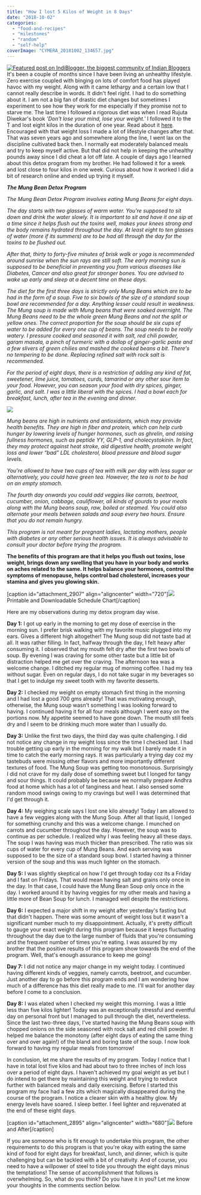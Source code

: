 ```yaml
---
title: "How I lost 5 Kilos of Weight in 8 Days"
date: "2018-10-02"
categories: 
  - "food-and-recipes"
  - "milestones"
  - "random"
  - "self-help"
coverImage: "CYMERA_20181002_134657.jpg"
---
```


[![Featured post on IndiBlogger, the biggest community of Indian Bloggers](images/235x96_featured-indivine-post.png)](https://www.indiblogger.in/post/how-i-lost-5-kilos-of-weight-in-8-days "Featured post on IndiBlogger, the biggest community of Indian Bloggers")It's been a couple of months since I have been living an unhealthy lifestyle. Zero exercise coupled with binging on lots of comfort food has played havoc with my weight. Along with it came lethargy and a certain low that I cannot really describe in words. It didn't feel right. I had to do something about it. I am not a big fan of drastic diet changes but sometimes I experiment to see how they work for me especially if they promise not to starve me. The last time I followed a rigorous diet was when I read Rujuta Diwekar's book _'Don't lose your mind, lose your weight.'_ I followed it to the T and lost eight kilos in the duration of one year. Read about it [here](https://ifsbutsandsetcs.com/2014/04/how-i-lost-my-weight-and-not-my-mind/). Encouraged with that weight loss I made a lot of lifestyle changes after that. That was seven years ago and somewhere along the line, I went lax on the discipline cultivated back then. I normally eat moderately balanced meals and try to keep myself active. But that did not help in keeping the unhealthy pounds away since I did cheat a lot off late. A couple of days ago I learned about this detox program from my brother. He had followed it for a week and lost close to four kilos in one week. Curious about how it worked I did a bit of research online and ended up trying it myself.

_**The Mung Bean Detox Program**_

_The Mung Bean Detox Program involves eating Mung Beans for eight days._

_The day starts with two glasses of warm water. You're supposed to sit down and drink the water slowly. It is important to sit and have it one sip at a time since it helps flush out the toxins well, makes your knees strong and the body remains hydrated throughout the day. At least eight to ten glasses of water (more if its summers) are to be had all through the day for the toxins to be flushed out._ 

_After that, thirty to forty-five minutes of brisk walk or yoga is recommended around sunrise when the sun rays are still soft. The early morning sun is supposed to be beneficial in preventing you from various diseases like Diabetes, Cancer and also great for stronger bones. You are advised to wake up early and sleep at a decent time on these days._

_The diet for the first three days is strictly only Mung Beans which are to be had in the form of a soup. Five to six bowls of the size of a standard soup bowl are recommended for a day. Anything lesser could result in weakness. The Mung soup is made with Mung beans that were soaked overnight. The Mung Beans need to be the whole green Mung Beans and not the split or yellow ones. The correct proportion for the soup should be six cups of water to be added for every one cup of beans. The soup needs to be really watery. I pressure cooked and seasoned it with salt, red chili powder, garam masala, a pinch of turmeric with a dollop of ginger-garlic paste and a few slivers of green chilies and mashed the cooked beans a bit. There's no tempering to be done. Replacing refined salt with rock salt is recommended._

_For the period of eight days, there is a restriction of adding any kind of fat, sweetener, lime juice, tomatoes, curds, tamarind or any other sour item to your food. However, you can season your food with dry spices, ginger, garlic, and salt. I was a little liberal with the spices. I had a bowl each for breakfast, lunch, after tea in the evening and dinner._

[![](images/CYMERA_20181002_135003-1024x768.jpg)](https://ifsbutsandsetcs.com/wp-content/uploads/2018/10/CYMERA_20181002_135003.jpg)

_Mung beans are high in nutrients and antioxidants, which may provide health benefits. They are high in fiber and protein, which can help curb hunger by lowering levels of hunger hormones, such as ghrelin, and raising fullness hormones, such as peptide YY, GLP-1, and cholecystokinin. In fact, they may protect against heat stroke, aid digestive health, promote weight loss and lower “bad” LDL cholesterol, blood pressure and blood sugar levels._

_You're allowed to have two cups of tea with milk per day with less sugar or alternatively, you could have green tea. However, the tea is not to be had on an empty stomach._

_The fourth day onwards you could add veggies like carrots, beetroot, cucumber, onion, cabbage, cauliflower, all kinds of gourds to your meals along with the Mung beans soup, raw, boiled or steamed._ _You could also alternate your meals between salads and soup every two hours. Ensure that you do not remain hungry._

_This program is not meant for pregnant ladies, lactating mothers, people with diabetes or any other serious health issues. It is always advisable to consult your doctor before trying the program._

**The benefits of this program are that it helps you flush out toxins, lose weight, brings down any swelling that you have in your body and works on aches related to the same. It helps balance your hormones, control the symptoms of menopause, helps control bad cholesterol, increases your stamina and gives you glowing skin.**

\[caption id="attachment\_2907" align="aligncenter" width="720"\][![](images/Slide1-2.jpeg)](https://ifsbutsandsetcs.com/wp-content/uploads/2018/10/Slide1-2.jpeg) Printable and Downloadable Schedule Chart\[/caption\]

Here are my observations during my detox program day wise.

**Day 1:** I got up early in the morning to get my dose of exercise in the morning sun. I prefer brisk walking with my favorite music plugged into my ears. Gives a different high altogether! The Mung soup did not taste bad at all. It was rather filling. In fact, halfway through the day, I felt heavy after consuming it. I observed that my mouth felt dry after the first two bowls of soup. By evening I was craving for some other taste but a little bit of distraction helped me get over the craving. The afternoon tea was a welcome change. I ditched my regular mug of morning coffee. I had my tea without sugar. Even on regular days, I do not take sugar in my beverages so that I get to indulge my sweet tooth with my favorite desserts.

**Day 2:** I checked my weight on empty stomach first thing in the morning and I had lost a good 700 gms already! That was motivating enough, otherwise, the Mung soup wasn't something I was looking forward to having. I continued having it for all four meals although I went easy on the portions now. My appetite seemed to have gone down. The mouth still feels dry and I seem to be drinking much more water than I usually do.

**Day 3:** Unlike the first two days, the third day was quite challenging. I did not notice any change in my weight loss since the time I checked last. I had trouble getting up early in the morning for my walk but I barely made it in time to catch the early morning rays. It was particularly a trying day coz my tastebuds were missing other flavors and more importantly different textures of food. The Mung Soup was getting too monotonous. Surprisingly I did not crave for my daily dose of something sweet but I longed for tangy and sour things. It could probably be because we normally prepare Andhra food at home which has a lot of tanginess and heat. I also sensed some random mood swings owing to my cravings but well I was determined that I'd get through it.

**Day 4:** My weighing scale says I lost one kilo already! Today I am allowed to have a few veggies along with the Mung Soup. After all that liquid, I longed for something crunchy and this was a welcome change. I munched on carrots and cucumber throughout the day. However, the soup was to continue as per schedule. I realized why I was feeling heavy all these days. The soup I was having was much thicker than prescribed. The ratio was six cups of water for every cup of Mung Beans. And each serving was supposed to be the size of a standard soup bowl. I started having a thinner version of the soup and this was much lighter on the stomach.

**Day 5:** I was slightly skeptical on how I'd get through today coz its a Friday and I fast on Fridays. That would mean having salt and grains only once in the day. In that case, I could have the Mung Bean Soup only once in the day. I worked around it by having veggies for my other meals and having a little more of Bean Soup for lunch. I managed well despite the restrictions.

**Day 6:** I expected a major shift in my weight after yesterday's fasting but that didn't happen. There was some amount of weight loss but it wasn't a significant number much to my disappointment. Actually, it's pretty difficult to gauge your exact weight during this program because it keeps fluctuating throughout the day due to the large number of fluids that you're consuming and the frequent number of times you're eating. I was assured by my brother that the positive results of this program show towards the end of the program. Well, that's enough assurance to keep me going!

**Day 7:** I did not notice any major change in my weight today. I continued having different kinds of veggies, namely carrots, beetroot, and cucumber. Just another day to go before this program ends and I am wondering how much of a difference has this diet really made to me. I'll wait for another day before I come to a conclusion.

**Day 8:** I was elated when I checked my weight this morning. I was a little less than five kilos lighter! Today was an exceptionally stressful and eventful day on personal front but I managed to pull through the diet, nevertheless. Since the last two-three days, I've started having the Mung Beans soup with chopped onions on the side seasoned with rock salt and red chili powder. It helped me balance the monotony (after eight days of eating the same thing over and over again!) of the bland and boring taste of the soup. I now look forward to having my regular meals from tomorrow!

In conclusion, let me share the results of my program. Today I notice that I have in total lost five kilos and had about two to three inches of inch loss over a period of eight days. I haven't achieved my goal weight as yet but I do intend to get there by maintaining this weight and trying to reduce further with balanced meals and daily exercising. Before I started this program my face had a few zits which magically disappeared during the course of the program. I notice a clearer skin with a healthy glow. My energy levels have soared. I sleep better. I feel lighter and rejuvenated at the end of these eight days.

\[caption id="attachment\_2895" align="aligncenter" width="680"\][![](images/CYMERA_20181002_134657-1024x1024.jpg)](https://ifsbutsandsetcs.com/wp-content/uploads/2018/10/CYMERA_20181002_134657.jpg) Before and After\[/caption\]

If you are someone who is fit enough to undertake this program, the other requirements to do this program is that you're okay with eating the same kind of food for eight days for breakfast, lunch, and dinner, which is quite challenging but can be tackled with a bit of creativity. And of course, you need to have a willpower of steel to tide you through the eight days minus the temptations! The sense of accomplishment that follows is overwhelming. So, what do you think? Do you have it in you? Let me know your thoughts in the comments section below.
